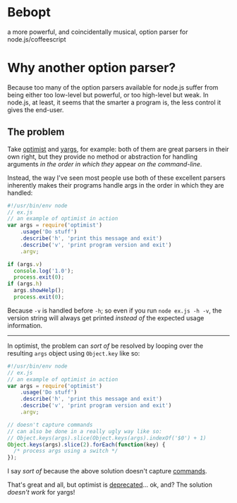 # Bebopt
a more powerful, and coincidentally musical, option parser for node.js/coffeescript

# Why another option parser?
Because too many of the option parsers available for node.js suffer from being either too low-level but powerful, or too high-level but weak.  In node.js, at least, it seems that the smarter a program is, the less control it gives the end-user.

## The problem
Take [optimist](https://github.com/substack/node-optimist) and [yargs](https://github.com/chevex/yargs), for example: both of them are great parsers in their own right, but they provide no method or abstraction for handling arguments _in the order in which they_ appear _on the command-line_.

Instead, the way I've seen most people use both of these excellent parsers inherently makes their programs handle args in the order in which they are handled:

```javascript
#!/usr/bin/env node
// ex.js
// an example of optimist in action
var args = require('optimist')
    .usage('Do stuff')
    .describe('h', 'print this message and exit')
    .describe('v', 'print program version and exit')
    .argv;

if (args.v)
  console.log('1.0');
  process.exit(0);
if (args.h)
  args.showHelp();
  process.exit(0);
```

Because `-v` is handled before `-h`; so even if you run `node ex.js -h -v`, the version string will always get printed _instead of_ the expected usage information.

***

In optimist, the problem can _sort of_ be resolved by looping over the resulting `args` object using `Object.key` like so:

```javascript
#!/usr/bin/env node
// ex.js
// an example of optimist in action
var args = require('optimist')
    .usage('Do stuff')
    .describe('h', 'print this message and exit')
    .describe('v', 'print program version and exit')
    .argv;

// doesn't capture commands
// can also be done in a really ugly way like so:
// Object.keys(args).slice(Object.keys(args).indexOf('$0') + 1)
Object.keys(args).slice(2).forEach(function(key) {
  /* process args using a switch */
});
```
I say _sort of_ because the above solution doesn't capture [commands](https://github.com/substack/node-optimist#and-non-hypenated-options-too-just-use-argv_).

That's great and all, but optimist is [deprecated](https://github.com/substack/node-optimist#deprecation-notice)... ok, and?
The solution _doesn't work_ for yargs!
